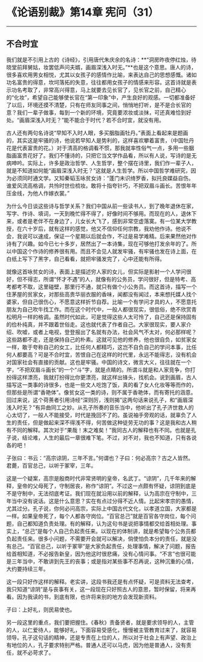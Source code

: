 # 《论语别裁》第14章 宪问（31）

------

## 不合时宜

我们就是不引用上古的《诗经》，引用唐代朱庆余的名诗：**“洞房昨夜停红烛，待晓堂前拜舅姑，妆罢低声问夫婿，画眉深浅入时无。”**也是这个意思。唐人的诗，很多喜欢用男女相悦，尤其以女孩子的感情作比喻，来表达自己的思想感慨。诸如功名富贵的得意，坎坷落拓的失意，往往都用女孩子的情感来形容。这首诗就是表示功名考取了，非常高兴得意，马上就要去见长官了，见长官之前，自己精心的“化妆”，希望自己能够使长官在“第一印象”中，产生良好的观感。一切都准备好了以后，环境还摸不清楚，只有在师友同事之间，悄悄地打听，是不是合长官的意？我们一辈子做事，每到一个新的环境，究竟要浓妆或淡抹，可还真难恰到好处。“画眉深浅入时无？”能不能合于时代？若不合时宜，就没有用。

古人还有两句名诗说“早知不入时人眼，多买胭脂画牡丹。”表面上看起来是题画的，其实这是牢骚的诗，他说若早知人是势利的，这样喜欢攀着富贵，（中国牡丹花是代表富贵的花。）对于清高的格调看不惯，那我就率性俗气一点，多用一些胭脂画富贵花好了。我们不懂诗的，只把它当文学作品看，所以有人说，写诗的是无病呻吟。实际上，许多是政治哲学、人生哲学，整个摆在诗里，我们作一辈子人，就是不知道如何能“画眉深浅入时无？”这就是人生哲学。所以中国哲学难研究，因为必须同时通文学。又知秦韬玉咏贫女诗：“蓬门未识绮罗香，拟托良媒益自伤。谁爱风流高格调，共怜时世俭梳妆。敢将十指夸针巧，不把双眉斗画长。苦恨年年压金线，为他人作嫁衣裳。”

为什么今日谈这些诗与哲学关系？我们中国从前一些读书人，到了晚年退休在家，写字、作诗、填词，一天到晚忙得不得了，好像时间不够用。而现在的人，退休下来，或者是老伴不在身边了，儿女长大飞了，感到非常空虚落寞。有一位某大学教授，在六十岁后，就有这样的感觉，他又不信仰任何宗教，我劝他作诗。他说不会，我说可以速成，保证一个星期以后就会作，不过是易学难精。后来果然他对作诗有了兴趣。如今已七十多岁，居然出了一本诗集，现在可够他打发余年的了。所以中国这个作诗的修养很有用。而且不会见人就发牢骚，有牢骚也发在诗上面，在白纸上写下了黑字，自己看看，就把牢骚发完了，心中还能有所得。

就像这首咏贫女的诗，表面上是描述穷人家的女儿，但实际是影射一个人学问很好，但不得志，所谓“怀才不遇”的人，就像有的公务员，学问很好，但是特考、高考都考不取，这里碰壁，那里行不通，就只有做个小公务员。而这首诗，描写一个住茅屋的贫家女，对那些高贵华丽衣服的香味，闻都没有闻过，本来想托媒人找个婆家，但自己很伤心，不愿意这样折节自荐。比喻一个有学问才具的人，不愿意托朋友为自己吹牛找工作。而在这个时代中，一般人都很现实，很低俗，绝不欣赏青松明月一样的格调。虽然时代如此，可是觉得这些人太可怜了，自己还是保持固有的俭朴纯真，并不跟着世俗走。这也就代表了作者自己。大家很现实，要人家介绍、吹嘘，或者上电视，登登报出了名就有办法，社会风气不太对，何必那样呢？这些路都不走，还是保持自己的朴素。这就可见他的修养，他也很自负，如贫家女一样，敢于夸称自己的女工，比任何人都精巧，这岂不自负自己的学问本事，比任何人都要高？可是不合时宜，苦恨自己在这样的时代里，永远不能得志，没有机会对国家社会有直接的贡献。这也是牢骚。中国的诗文，微言大义，往往就在一个字，“不把双眉斗画长”的一个“斗”字，就是点睛的。所谓斗就是和人家竞争，你打扮得这样漂亮，我就打扮得比你更漂亮，就这样出锋头，找机会。说到画眉，古人描写这一类事的诗很多，也是一些文人吃饱了饭，真的看了女人化妆等等而作的，但那些是所谓“香艳体”。像贫女这一类的诗，则不属于香艳体，而有寄托的涵意。回过来说，这个荷蒉者引用诗经“深则厉，浅则揭”这两句话来说孔子，和“画眉深浅入时无？”有异曲同工之妙。从孔子所奏的音乐当中，他听出了孔子济世救人的心太切了，一般人不能接受，时代是挽回不了的。虽说袖手旁观的话，就辜负了人生的责任，但是做起来深不得浅不得，何苦做这种徒劳无功的事？这是我和古人稍有不同的解释。其次对于“果哉！末之难矣！”我同古人的解释也有不同。也就是孔子说，结论难，人生的最后一章很难下笔。不过，对不对，我也不知道，只有各说各的吧！

子张曰：书云：“高宗谅阴，三年不言。”何谓也？子曰：何必高宗？古之人皆然。君薨，百官总己，以听于冢宰，三年。

这是一个疑案，高宗是殷商时代非常贤明的皇帝，名武丁。“谅阴”，几千年来的解释，皇帝的父母死了，守制居丧，称作“谅阴”。不过这一点颇有怀疑，谅阴到底是不是守制中，无法彻底考证。我们现在就沿用以前的解释，认为高宗在守制中，三年当中没有说话。这是什么意思？实在有点过分得不近人情。比起宋孝宗的愚情，尤其过分。孔子说，你何必问高宗，实际上中国古代文化，以孝道立国，大家都是一样。如果皇帝死了，每个人都各守岗位。“百官总己”就是百官各守岗位，每个问题，自己都知道负责处理。有的解释，认为这句书是说把事情都交给首相处理。事实上，“总己”是每个人自己负起责任来。以现在的体制讲，就是希望每个公务员都负起责任来。很多小问题，不需要开会就可以解决，倘使怕负本分的责任，就是没有总己。“百官总己，以听于冢宰”是大家负起责任，处理事情，解决了问题，报告给首相知道，不必报告新皇，因为他这时很悲痛，没有心情问事。“不言”也很可能是三年当中，不敢讲到先王的丧事；或是指对某些事不忍再说，这种沉重的心情，大约要持续三年。

这一段只好作这样的解释。老实讲，这段书我还是有点怀疑，可是资料无法查考，我只知道“谅阴”是与丧事有关，这一段现在只好照古人的意思，暂时保留，将来再看。因为我读的书，到底有限，也许将来别的地方会发现新资料。

子曰：上好礼，则民易使也。

另一段这里的重点，我们要把握住。《春秋》责备贤者，就是要求领导的人，主管的人，以仁爱待人，能够好礼，下面容易受感化，慢慢被主管教育过来了，就容易领导。孔子这句话的精神，还是专责在上位的人，所以对于社会上有声望、政治上有地位的人，孔子要求特别严格。普通人还可以马虎，因为他是普通人，没有责任，就不必苛求了。

